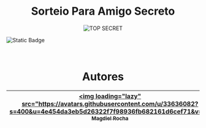 ﻿<h1 align="center">Sorteio Para Amigo Secreto</h1>
<p align="center">
  <img src="https://github.com/user-attachments/assets/9a66550e-1bc8-4c46-af10-fcbe3e576eff" alt="TOP SECRET">
</p>

![Static Badge](https://img.shields.io/badge/STATUS-CONCLU%C3%8DDO-GREEN)

 ﻿<h1 align="center">Autores</h1>

| [<img loading="lazy" src="https://avatars.githubusercontent.com/u/33636082?s=400&u=4e454da3eb5d26322f7f98936fb682161d6cef71&v=4><br><sub>Magdiel Rocha</sub>](https://github.com/magdielrocha) |
| :---: |
